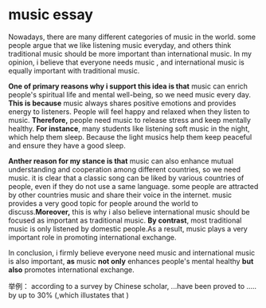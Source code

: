 # music essay

Nowadays, there are many different categories of music in the world. some people argue that we like listening music everyday, and others think traditional music should be more important than international music. In my opinion, i believe that everyone needs music , and international music is equally important with traditional music.

**One of primary reasons why i support this idea is that** music can enrich people's spiritual life and  mental well-being, so we need music every day. **This is because** music always shares positive emotions and provides energy to listeners. People will feel happy and relaxed when they listen to music. **Therefore,** people need music to release stress and keep mentally healthy. **For instance**, many students like listening soft music in the night, which help them sleep. Because the light musics help them keep peaceful and ensure they have a good sleep.



**Anther reason for my stance is that** music  can also enhance mutual understanding and cooperation among different countries, so we need music. it is clear that a classic song can be liked by various countries of people, even if  they do not use a same language. some people are attracted by other countries music and share their voice in the internet. music provides a very good topic for people around the world to discuss.**Moreover,** this is why i also believe international music should be  focused as important as traditional music. **By contrast**, most traditional music is only listened by domestic people.As a result, music plays a very important role in promoting international exchange.



In conclusion, i firmly believe everyone need music and international music is  also important, **as** music **not only**  enhances people's mental healthy **but also** promotes international exchange.






举例： according to a survey by Chinese scholar, ...have been proved to ..... by up to 30% (,which illustates that )
